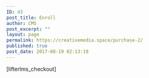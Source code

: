 ```yaml
---
ID: 43
post_title: Enroll
author: CMS
post_excerpt: ""
layout: page
permalink: https://creativemedia.space/purchase-2/
published: true
post_date: 2017-08-19 02:13:19
---
```

[lifterlms_checkout]